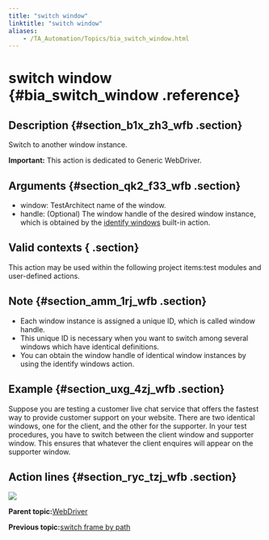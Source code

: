 ```yaml
--- 
title: "switch window"
linktitle: "switch window"
aliases: 
    - /TA_Automation/Topics/bia_switch_window.html
---
```

# switch window {#bia_switch_window .reference}

## Description {#section_b1x_zh3_wfb .section}

Switch to another window instance.

**Important:** This action is dedicated to Generic WebDriver.

## Arguments {#section_qk2_f33_wfb .section}

-   window: TestArchitect name of the window.
-   handle: \(Optional\) The window handle of the desired window instance, which is obtained by the [identify windows](bia_identify_windows.html) built-in action.

## Valid contexts { .section}

This action may be used within the following project items:test modules and user-defined actions.

## Note {#section_amm_1rj_wfb .section}

-   Each window instance is assigned a unique ID, which is called window handle.
-   This unique ID is necessary when you want to switch among several windows which have identical definitions.
-   You can obtain the window handle of identical window instances by using the identify windows action.

## Example {#section_uxg_4zj_wfb .section}

Suppose you are testing a customer live chat service that offers the fastest way to provide customer support on your website. There are two identical windows, one for the client, and the other for the supporter. In your test procedures, you have to switch between the client window and supporter window. This ensures that whatever the client enquires will appear on the supporter window.

## Action lines {#section_ryc_tzj_wfb .section}

![](../Images/bia_switch_window_pgm.png)

**Parent topic:**[WebDriver](../../TA_Automation/Topics/built_in_actions_WebDriver.html)

**Previous topic:**[switch frame by path](../../TA_Automation/Topics/bia_switch_frame_by_path.html)

